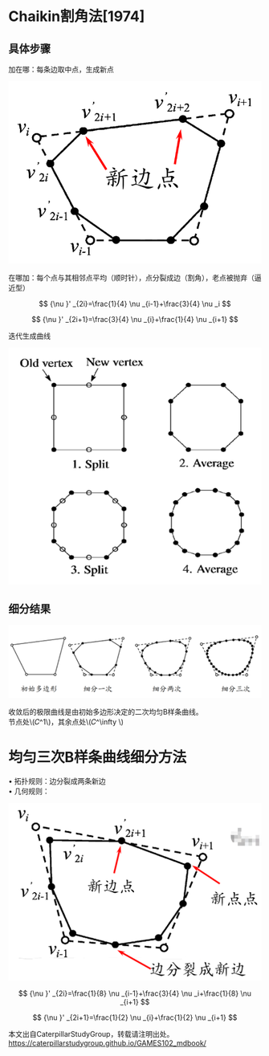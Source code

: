 # Chaikin割角法[1974]   

## 具体步骤

加在哪：每条边取中点，生成新点       

![](../assets/细曲9.png)    

在哪加：每个点与其相邻点平均（顺时针），点分裂成边（割角），老点被抛弃（逼近型）    

$$
{\nu }' _{2i}=\frac{1}{4} \nu _{i-1}+\frac{3}{4} \nu _i
$$

$$
{\nu }' _{2i+1}=\frac{3}{4} \nu _{i}+\frac{1}{4} \nu _{i+1}
$$
    

迭代生成曲线     

![](../assets/细曲7.png)    


## 细分结果      

![](../assets/细曲10.png)    

收敛后的极限曲线是由初始多边形决定的二次均匀B样条曲线。  
节点处\\(𝐶^1\\)，其余点处\\(𝐶^\infty \\)          

# 均匀三次B样条曲线细分方法     

• 拓扑规则：边分裂成两条新边     
• 几何规则：     

![](../assets/细曲11.png)    

$$
{\nu }' _{2i}=\frac{1}{8} \nu _{i-1}+\frac{3}{4} \nu _i+\frac{1}{8} \nu _{i+1}
$$

$$
{\nu }' _{2i+1}=\frac{1}{2} \nu _{i}+\frac{1}{2} \nu _{i+1}
$$

本文出自CaterpillarStudyGroup，转载请注明出处。
https://caterpillarstudygroup.github.io/GAMES102_mdbook/


